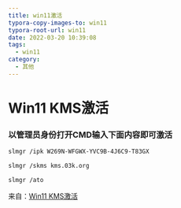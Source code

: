 ```yaml
---
title: win11激活
typora-copy-images-to: win11
typora-root-url: win11
date: 2022-03-20 10:39:08
tags:
  - win11
category:
  - 其他
---
```


# Win11 KMS激活

### 以管理员身份打开CMD输入下面内容即可激活

```bash
slmgr /ipk W269N-WFGWX-YVC9B-4J6C9-T83GX

slmgr /skms kms.03k.org

slmgr /ato
```

来自：[Win11 KMS激活](https://www.cnblogs.com/cclogs/p/15071482.html)
